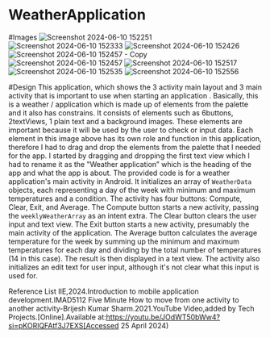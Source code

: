 # WeatherApplication
#Images
![Screenshot 2024-06-10 152251](https://github.com/ST10447238/WeatherApplication/assets/160851446/17d57d98-6451-4ae5-80b2-7436e4d28ac3)
![Screenshot 2024-06-10 152333](https://github.com/ST10447238/WeatherApplication/assets/160851446/88f607ee-3e57-4cc2-b35a-9d16547a32f9)
![Screenshot 2024-06-10 152426](https://github.com/ST10447238/WeatherApplication/assets/160851446/be1b7cbd-f0b6-444d-9633-691937287401)
![Screenshot 2024-06-10 152457 - Copy](https://github.com/ST10447238/WeatherApplication/assets/160851446/5460bcb5-dec1-4043-bc4f-5fc7dc99ca86)
![Screenshot 2024-06-10 152457](https://github.com/ST10447238/WeatherApplication/assets/160851446/d08052ee-77f3-4942-8d5b-f0bd1e75b1d5)
![Screenshot 2024-06-10 152517](https://github.com/ST10447238/WeatherApplication/assets/160851446/990b1d4b-3786-4ac9-8f89-3fd9ea98dfd2)
![Screenshot 2024-06-10 152535](https://github.com/ST10447238/WeatherApplication/assets/160851446/a216f644-bc86-4331-a44e-fc2f6472b906)
![Screenshot 2024-06-10 152556](https://github.com/ST10447238/WeatherApplication/assets/160851446/e2c1ecb3-ab98-4401-9283-8dbe59519f54)

#Design
This application, which shows the  3 activity main layout and 3 main activity that is important to use when starting an application . Basically, this is a weather / application which is made up of elements from the palette and it also has constrains. It consists of elements such as 6buttons, 2textViews,  1 plain text and a background images. These elements are important because it will be used by the user to check or input data. Each element in this image above has its own role and function in this application, therefore I had to drag and drop the elements from the palette that I needed for the app. I started by dragging and dropping the first text view which I had to rename it as the "Weather application” which is the heading of the app and what the app is about.
The provided code is for a weather application's main activity in Android. It initializes an array of `WeatherData` objects, each representing a day of the week with minimum and maximum temperatures and a condition. The activity has four buttons: Compute, Clear, Exit, and Average. The Compute button starts a new activity, passing the `weeklyWeatherArray` as an intent extra. The Clear button clears the user input and text view. The Exit button starts a new activity, presumably the main activity of the application. The Average button calculates the average temperature for the week by summing up the minimum and maximum temperatures for each day and dividing by the total number of temperatures (14 in this case). The result is then displayed in a text view. The activity also initializes an edit text for user input, although it's not clear what this input is used for.

Reference List
        IIE,2024.Introduction to mobile application development.IMAD5112
        Five Minute How to move  from one activity to another activity-Brijesh Kumar Sharm.2021.YouTube Video,added by Tech Projects.[Online].Available at:https://youtu.be/JOdWT50bWw4?si=pKORlQFAtf3J7EXS[Accessed 25 April 2024)
